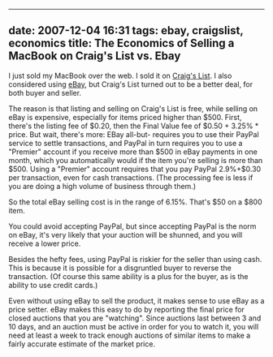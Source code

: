 
---
date: 2007-12-04 16:31
tags: ebay, craigslist, economics
title: The Economics of Selling a MacBook on Craig's List vs. Ebay
---

I just sold my MacBook over the web. I sold it on [Craig's
List](http://www.craigslist.org/). I also considered using
[eBay](http://www.ebay.com/), but Craig's List turned out to be a better deal,
for both buyer and seller.

The reason is that listing and selling on Craig's
List is free, while selling on eBay is expensive, especially for items priced
higher than $500. First, there's the listing fee of $0.20, then the Final
Value fee of $0.50 + 3.25% * price. But wait, there's more: EBay all-but-
requires you to use their PayPal service to settle transactions, and PayPal in
turn requires you to use a "Premier" account if you receive more than $500 in
eBay payments in one month, which you automatically would if the item you're
selling is more than $500. Using a "Premier" account requires that you pay
PayPal 2.9%+$0.30 per transaction, even for cash transactions. (The processing
fee is less if you are doing a high volume of business through them.)

So the
total eBay selling cost is in the range of 6.15%. That's $50 on a $800 item.

You could avoid accepting PayPal, but since accepting PayPal is the norm on
eBay, it's very likely that your auction will be shunned, and you will receive
a lower price.

Besides the hefty fees, using PayPal is riskier for the seller
than using cash. This is because it is possible for a disgruntled buyer to
reverse the transaction. (Of course this same ability is a plus for the buyer,
as is the ability to use credit cards.)

Even without using eBay to sell the
product, it makes sense to use eBay as a price setter. eBay makes this easy to
do by reporting the final price for closed auctions that you are "watching".
Since auctions last between 3 and 10 days, and an auction must be active in
order for you to watch it, you will need at least a week to track enough
auctions of similar items to make a fairly accurate estimate of the market
price.
